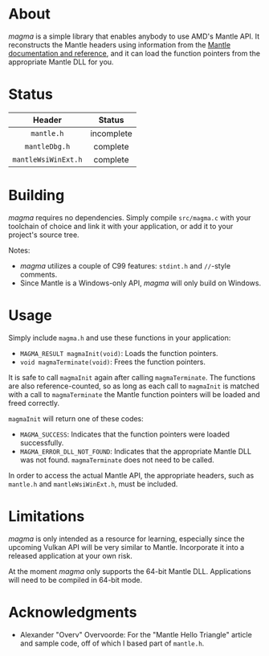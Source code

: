 About
=====

*magma* is a simple library that enables anybody to use AMD's Mantle API.  It reconstructs the Mantle headers using information from the [Mantle documentation and reference](http://www.amd.com/Documents/Mantle-Programming-Guide-and-API-Reference.pdf), and it can load the function pointers from the appropriate Mantle DLL for you.

Status
======

|Header             |Status    |
|:-----------------:|:--------:|
|`mantle.h`         |incomplete|
|`mantleDbg.h`      |complete  |
|`mantleWsiWinExt.h`|complete  |

Building
========

*magma* requires no dependencies.  Simply compile `src/magma.c` with your toolchain of choice and link it with your application, or add it to your project's source tree.

Notes:

- *magma* utilizes a couple of C99 features: `stdint.h` and `//`-style comments.
- Since Mantle is a Windows-only API, *magma* will only build on Windows.

Usage
=====

Simply include `magma.h` and use these functions in your application:

- `MAGMA_RESULT magmaInit(void)`: Loads the function pointers.
- `void magmaTerminate(void)`: Frees the function pointers.

It is safe to call `magmaInit` again after calling `magmaTerminate`.  The functions are also reference-counted, so as long as each call to `magmaInit` is matched with a call to `magmaTerminate` the Mantle function pointers will be loaded and freed correctly.

`magmaInit` will return one of these codes:

- `MAGMA_SUCCESS`: Indicates that the function pointers were loaded successfully.
- `MAGMA_ERROR_DLL_NOT_FOUND`: Indicates that the appropriate Mantle DLL was not found.  `magmaTerminate` does not need to be called.

In order to access the actual Mantle API, the appropriate headers, such as `mantle.h` and `mantleWsiWinExt.h`, must be included.

Limitations
===========

*magma* is only intended as a resource for learning, especially since the upcoming Vulkan API will be very similar to Mantle.  Incorporate it into a released application at your own risk.

At the moment *magma* only supports the 64-bit Mantle DLL.  Applications will need to be compiled in 64-bit mode.

Acknowledgments
===============

- Alexander "Overv" Overvoorde: For the "Mantle Hello Triangle" article and sample code, off of which I based part of `mantle.h`.
